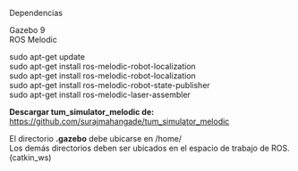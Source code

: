 Dependencias  

Gazebo 9  
ROS Melodic   

sudo apt-get update  
sudo apt-get install ros-melodic-robot-localization  
sudo apt-get install ros-melodic-robot-localization  
sudo apt-get install ros-melodic-robot-state-publisher  
sudo apt-get install ros-melodic-laser-assembler  

**Descargar tum_simulator_melodic de:** https://github.com/surajmahangade/tum_simulator_melodic

El directorio **.gazebo** debe ubicarse en /home/  
Los demás directorios deben ser ubicados en el espacio de trabajo de ROS. (catkin_ws)


